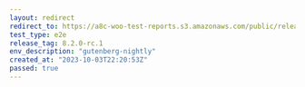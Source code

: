 ```yaml
---
layout: redirect
redirect_to: https://a8c-woo-test-reports.s3.amazonaws.com/public/release/8.2.0-rc.1/gutenberg-nightly/e2e/index.html
test_type: e2e
release_tag: 8.2.0-rc.1
env_description: "gutenberg-nightly"
created_at: "2023-10-03T22:20:53Z"
passed: true
---
```


